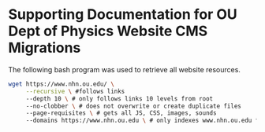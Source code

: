 # Supporting Documentation for OU Dept of Physics Website CMS Migrations

The following bash program was used to retrieve all website resources.

```bash
wget https://www.nhn.ou.edu/ \
     --recursive \ #follows links
     --depth 10 \ # only follows links 10 levels from root
     --no-clobber \ # does not overwrite or create duplicate files
     --page-requisites \ # gets all JS, CSS, images, sounds
     --domains https://www.nhn.ou.edu \ # only indexes www.nhn.ou.edu files
```
